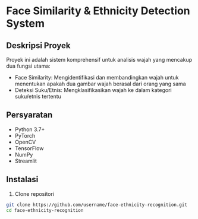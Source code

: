 # Face Similarity & Ethnicity Detection System

## Deskripsi Proyek
Proyek ini adalah sistem komprehensif untuk analisis wajah yang mencakup dua fungsi utama:
- Face Similarity: Mengidentifikasi dan membandingkan wajah untuk menentukan apakah dua gambar wajah berasal dari orang yang sama
- Deteksi Suku/Etnis: Mengklasifikasikan wajah ke dalam kategori suku/etnis tertentu

## Persyaratan
- Python 3.7+
- PyTorch
- OpenCV
- TensorFlow
- NumPy
- Streamlit

## Instalasi
1. Clone repositori
```bash
git clone https://github.com/username/face-ethnicity-recognition.git
cd face-ethnicity-recognition